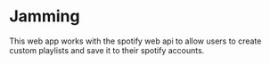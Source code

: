# Jamming
This web app works with the spotify web api to allow users to create custom playlists and save it to their spotify accounts.
